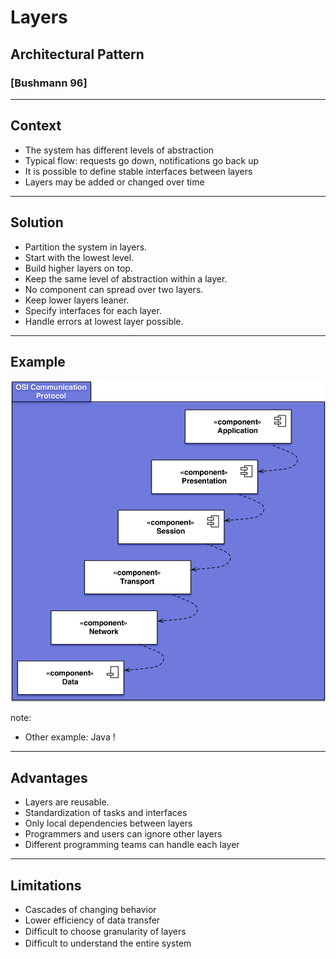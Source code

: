 # Layers 
## Architectural Pattern
### [Bushmann 96]

----
## Context

- The system has different levels of abstraction 
- Typical flow: requests go down, notifications go back up 
- It is possible to define stable interfaces between layers 
- Layers may be added or changed over time

----
## Solution

- Partition the system in layers.
- Start with the lowest level.
- Build higher layers on top.
- Keep the same level of abstraction within a layer.
- No component can spread over two layers.
- Keep lower layers leaner.
- Specify interfaces for each layer.
- Handle errors at lowest layer possible.

----
## Example

![](resources/png/layers.png)
<!-- .element: style="width: 600px;"-->

note:
- Other example: Java !

----
## Advantages

- Layers are reusable.
- Standardization of tasks and interfaces 
- Only local dependencies between layers 
- Programmers and users can ignore other layers 
- Different programming teams can handle each layer

----
## Limitations

- Cascades of changing behavior
- Lower efficiency of data transfer 
- Difﬁcult to choose granularity of layers 
- Difﬁcult to understand the entire system


